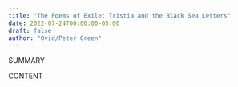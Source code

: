 ```yaml
---
title: "The Poems of Exile: Tristia and the Black Sea Letters"
date: 2022-07-24T00:00:00-05:00
draft: false
author: "Ovid/Peter Green"
---
```


SUMMARY

<!--more-->

CONTENT